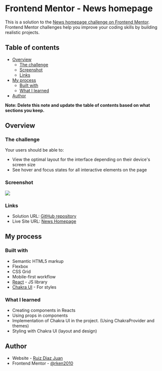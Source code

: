 # Frontend Mentor - News homepage

This is a solution to the [ News homepage challenge on Frontend Mentor](https://www.frontendmentor.io/challenges/news-homepage-H6SWTa1MFl). Frontend Mentor challenges help you improve your coding skills by building realistic projects.

## Table of contents

- [Overview](#overview)
  - [The challenge](#the-challenge)
  - [Screenshot](#screenshot)
  - [Links](#links)
- [My process](#my-process)
  - [Built with](#built-with)
  - [What I learned](#what-i-learned)
- [Author](#author)


**Note: Delete this note and update the table of contents based on what sections you keep.**

## Overview

### The challenge


Your users should be able to:

-   View the optimal layout for the interface depending on their device's screen size
-   See hover and focus states for all interactive elements on the page

### Screenshot

![](./screenshot.jpg)





### Links

- Solution URL: [GitHub repository](https://github.com/rken2010/Portfolio/tree/main/desafios_frontend_mentor/news-homepage-main/news-homepage-with-reacts)
- Live Site URL: [News Homepage](https://portfolio-xt3i.vercel.app/)

## My process

### Built with

- Semantic HTML5 markup
- Flexbox
- CSS Grid
- Mobile-first workflow
- [React](https://reactjs.org/) - JS library
- [Chakra UI](https://chakra-ui.com/) - For styles

### What I learned

- Creating components in Reacts
- Using props in components
- Implementation of Chakra UI in the project. (Using ChakraProvider and themes)
- Styling with Chakra UI (layout and design)


## Author

- Website - [Ruiz Diaz Juan](https://github.com/rken2010)
- Frontend Mentor - [@rken2010](https://www.frontendmentor.io/profile/rken2010)
